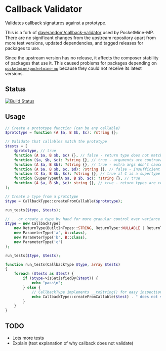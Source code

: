 Callback Validator
==================

Validates callback signatures against a prototype.

This is a fork of [daverandom/callback-validator](https://github.com/DaveRandom/CallbackValidator) used by PocketMine-MP. There are no significant changes from the upstream repository apart from more test versions, updated dependencies, and tagged releases for packages to use.

Since the upstream version has no release, it affects the composer stability of packages that use it. This caused problems for packages depending on [`pocketmine/pocketmine-mp`](https://github.com/pmmp/PocketMine-MP) because they could not receive its latest versions.

## Status

[![Build Status](https://travis-ci.com/pmmp/CallbackValidator.svg?branch=master)](https://travis-ci.com/pmmp/CallbackValidator)

## Usage

```php
// Create a prototype function (can be any callable)
$prototype = function (A $a, B $b, $c): ?string {};

// Validate that callables match the prototype
$tests = [
    $prototype, // true
    function (A $a, B $b, $c) {}, // false - return type does not match
    function ($a, $b, $c): ?string {}, // true - arguments are contravariant
    function (A $a, B $b): ?string {}, // true - extra args don't cause errors
    function (A $a, B $b, $c, $d): ?string {}, // false - Insufficient args cause an error
    function (C $a, B $b, $c): ?string {}, // true if C is a supertype of A, false otherwise
    function (SuperTypeOfA $a, B $b, $c): ?string {}, // true
    function (A $a, B $b, $c): string {}, // true - return types are covariant
];

// Create a type from a prototype
$type = CallbackType::createFromCallable($prototype);

run_tests($type, $tests);

// ...or create a type by hand for more granular control over variance rules
$type = new CallbackType(
    new ReturnType(BuiltInTypes::STRING, ReturnType::NULLABLE | ReturnType::COVARIANT),
    new ParameterType('a', A::class),
    new ParameterType('b', B::class),
    new ParameterType('c')
);

run_tests($type, $tests);

function run_tests(CallbackType $type, array $tests)
{
    foreach ($tests as $test) {
        if ($type->isSatisfiedBy($test)) {
            echo "pass\n";
        } else {
            // CallbackType implements __toString() for easy inspections
            echo CallbackType::createFromCallable($test) . " does not satisfy {$type}\n";
        }
    }
}
```

## TODO

- Lots more tests
- Explain (text explanation of why callback does not validate)
